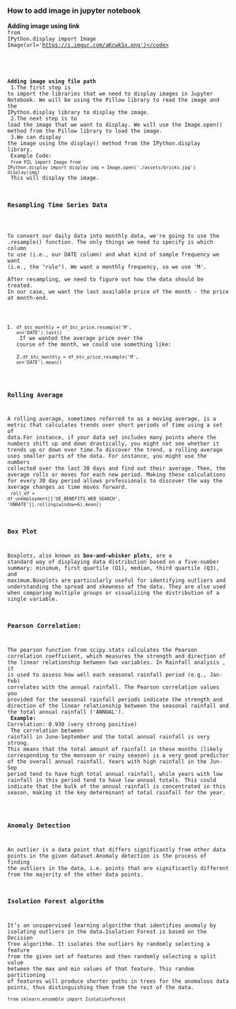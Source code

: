 ### How to add image in jupyter notebook
**Adding image using link**<br>
<code>from IPython.display import Image
Image(url='https://i.imgur.com/aKcwkSx.png')</code>
<br>
<br>

**Adding image using file path**<br>
1.The first step is to import the libraries that we need to display images in Jupyter Notebook. We will be using the Pillow library to read the image and the IPython.display library to display the image.<br>
2.The next step is to load the image that we want to display. We will use the Image.open() method from the Pillow library to load the image.<br>
3.We can display the image using the display() method from the IPython.display library.<br>
 Example Code:<br>
  <code>from PIL import Image
  from IPython.display import display
  img = Image.open('./assets/bricks.jpg')
  display(img)</code><br>
  This will display the image.
<br>
### Resampling Time Series Data <br>
To convert our daily data into monthly data, we're going to use the .resample() function. The only things we need to specify is which column to use (i.e., our DATE column) and what kind of sample frequency we want (i.e., the "rule"). We want a monthly frequency, so we use 'M'.<br>
After resampling, we need to figure out how the data should be treated. In our case, we want the last available price of the month - the price at month-end.<br>
1.	<code>df_btc_monthly = df_btc_price.resample('M', on='DATE').last()</code><br>
If we wanted the average price over the course of the month, we could use something like:<br>
2.<code>df_btc_monthly = df_btc_price.resample('M', on='DATE').mean()</code><br>
### Rolling Average
A rolling average, sometimes referred to as a moving average, is a metric that calculates trends over short periods of time using a set of data.For instance, if your data set includes many points where the numbers shift up and down drastically, you might not see whether it trends up or down over time.To discover the trend, a rolling average uses smaller parts of the data. For instance, you might use the numbers collected over the last 30 days and find out their average. Then, the average rolls or moves for each new period. Making these calculations for every 30 day period allows professionals to discover the way the average changes as time moves forward.
<br>
<code>roll_df = df_unemployment[['UE_BENEFITS_WEB_SEARCH', 'UNRATE']].rolling(window=6).mean()</code>
<br>
### Box Plot
Boxplots, also known as **box-and-whisker plots**, are a standard way of displaying data distribution based on a five-number summary: minimum, first quartile (Q1), median, third quartile (Q3), and maximum.Boxplots are particularly useful for identifying outliers and understanding the spread and skewness of the data. They are also used when comparing multiple groups or visualizing the distribution of a single variable.<br>
### Pearson Correlation:
The pearson function from scipy.stats calculates the Pearson correlation coefficient, which measures the strength and direction of the linear relationship between two variables. In Rainfall analysis , it is used to assess how well each seasonal rainfall period (e.g., Jan-Feb) correlates with the annual rainfall.
The Pearson correlation values you provided for the seasonal rainfall periods indicate the strength and direction of the linear relationship between the seasonal rainfall and the total annual rainfall ('ANNUAL').<br>
**Example:** Correlation: 0.930 (very strong positive)<br>
The correlation between rainfall in June-September and the total annual rainfall is very strong. This means that the total amount of rainfall in these months (likely corresponding to the monsoon or rainy season) is a very good predictor of the overall annual rainfall. Years with high rainfall in the Jun-Sep period tend to have high total annual rainfall, while years with low rainfall in this period tend to have low annual totals. This could indicate that the bulk of the annual rainfall is concentrated in this season, making it the key determinant of total rainfall for the year.
<br>
### Anomaly Detection
An outlier is a data point that differs significantly from other data points in the given dataset.Anomaly detection is the process of finding the outliers in the data, i.e. points that are significantly different from the majority of the other data points.

### Isolation Forest algorithm
 It’s an unsupervised learning algorithm that identifies anomaly by isolating outliers in the data.Isolation Forest is based on the Decision Tree algorithm. It isolates the outliers by randomly selecting a feature from the given set of features and then randomly selecting a split value between the max and min values of that feature. This random partitioning of features will produce shorter paths in trees for the anomalous data points, thus distinguishing them from the rest of the data.
<br><code>from sklearn.ensemble import IsolationForest</code><br>
